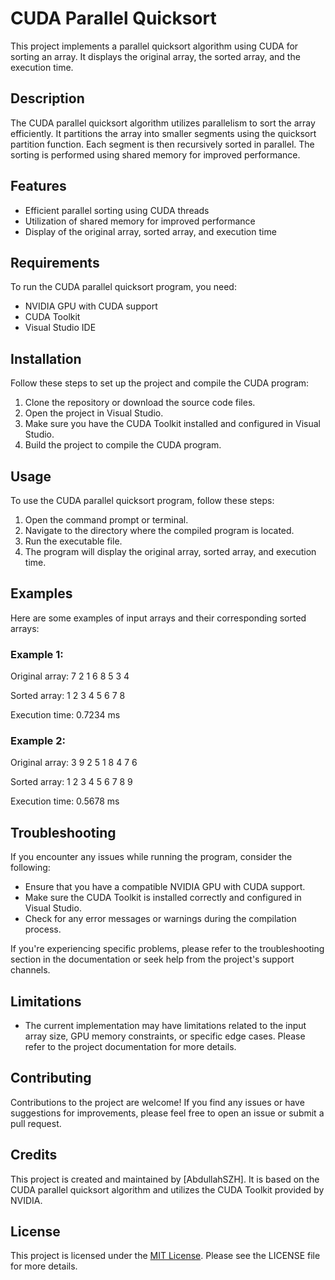 # CUDA Parallel Quicksort

This project implements a parallel quicksort algorithm using CUDA for sorting an array. It displays the original array, the sorted array, and the execution time.

## Description

The CUDA parallel quicksort algorithm utilizes parallelism to sort the array efficiently. It partitions the array into smaller segments using the quicksort partition function. Each segment is then recursively sorted in parallel. The sorting is performed using shared memory for improved performance.

## Features

- Efficient parallel sorting using CUDA threads
- Utilization of shared memory for improved performance
- Display of the original array, sorted array, and execution time

## Requirements

To run the CUDA parallel quicksort program, you need:

- NVIDIA GPU with CUDA support
- CUDA Toolkit 
- Visual Studio IDE 

## Installation

Follow these steps to set up the project and compile the CUDA program:

1. Clone the repository or download the source code files.
2. Open the project in Visual Studio.
3. Make sure you have the CUDA Toolkit installed and configured in Visual Studio.
4. Build the project to compile the CUDA program.

## Usage

To use the CUDA parallel quicksort program, follow these steps:

1. Open the command prompt or terminal.
2. Navigate to the directory where the compiled program is located.
3. Run the executable file.
4. The program will display the original array, sorted array, and execution time.

## Examples

Here are some examples of input arrays and their corresponding sorted arrays:

### Example 1:

Original array: 7 2 1 6 8 5 3 4

Sorted array: 1 2 3 4 5 6 7 8

Execution time: 0.7234 ms

### Example 2:

Original array: 3 9 2 5 1 8 4 7 6

Sorted array: 1 2 3 4 5 6 7 8 9

Execution time: 0.5678 ms

## Troubleshooting

If you encounter any issues while running the program, consider the following:

- Ensure that you have a compatible NVIDIA GPU with CUDA support.
- Make sure the CUDA Toolkit is installed correctly and configured in Visual Studio.
- Check for any error messages or warnings during the compilation process.

If you're experiencing specific problems, please refer to the troubleshooting section in the documentation or seek help from the project's support channels.

## Limitations

- The current implementation may have limitations related to the input array size, GPU memory constraints, or specific edge cases. Please refer to the project documentation for more details.

## Contributing

Contributions to the project are welcome! If you find any issues or have suggestions for improvements, please feel free to open an issue or submit a pull request.

## Credits

This project is created and maintained by [AbdullahSZH]. It is based on the CUDA parallel quicksort algorithm and utilizes the CUDA Toolkit provided by NVIDIA.

## License

This project is licensed under the [MIT License](LICENSE). Please see the LICENSE file for more details.
